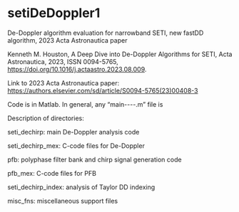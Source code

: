 # setiDeDoppler1
De-Doppler algorithm evaluation for narrowband SETI, new fastDD algorithm, 2023 Acta Astronautica paper

Kenneth M. Houston, A Deep Dive into De-Doppler Algorithms for SETI, Acta Astronautica, 2023, ISSN 0094-5765,
https://doi.org/10.1016/j.actaastro.2023.08.009.

Link to 2023 Acta Astronautica paper:  https://authors.elsevier.com/sd/article/S0094-5765(23)00408-3

Code is in Matlab.  In general, any “main----.m” file is 

Description of directories:

seti_dechirp: main De-Doppler analysis code

seti_dechirp_mex: C-code files for De-Doppler

pfb: polyphase filter bank and chirp signal generation code

pfb_mex: C-code files for PFB

seti_dechirp_index: analysis of Taylor DD indexing

misc_fns: miscellaneous support files
